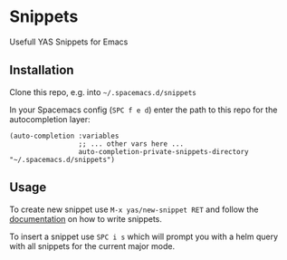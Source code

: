 # Snippets
Usefull YAS Snippets for Emacs

## Installation
Clone this repo, e.g. into `~/.spacemacs.d/snippets`

In your Spacemacs config (`SPC f e d`) enter the path to this repo for the autocompletion layer:

```elisp
(auto-completion :variables
                 ;; ... other vars here ...
                 auto-completion-private-snippets-directory "~/.spacemacs.d/snippets")
```

## Usage
To create new snippet use `M-x yas/new-snippet RET` and follow the [documentation](http://joaotavora.github.io/yasnippet/snippet-development.html#org5e87ae3) on how to write snippets.

To insert a snippet use `SPC i s` which will prompt you with a helm query with all snippets for the current major mode.
